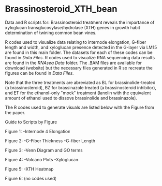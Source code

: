 # Brassinosteroid_XTH_bean
Data and R scripts for: Brassinosteroid treatment reveals the importance of xyloglucan transglucosylase/hydrolase (XTH) genes in growth habit determination of twining common bean vines.

R codes used to visualize data relating to internode elongation, G-fiber length and width, and xyloglucan presence detected in the G-layer via LM15 are found in this main folder. The datasets for each of these codes can be found in _Data Files_.
R codes used to visualize RNA sequencing data results are found in the _RNAseq Data_ folder. The .BAM files are available for download (website) but the necessary files generated in R so recreate the figures can be found in _Data Files_.

Note that the three treatments are abreviated as BL for brassinolide-treated (a brassinosteroid), BZ for brassinazole treated (a brassinosteroid inhibitor), and ET for the ethanol-only "mock" treatment (lanolin with the equivalent amount of ethanol used to dissove brassinolide and brassinazole). 

The R codes used to generate visuals are listed below with the Figure from the paper.


Guide to Scripts by Figure

Figure 1: 
-Internode 4 Elongation

Figure 2: 
-G-Fiber Thickness
-G-fiber Length

Figure 3: 
-Venn Diagram and GO terms

Figure 4: 
-Volcano Plots
-Xyloglucan

Figure 5:
-XTH Heatmap

Figure 6: (no codes used)
